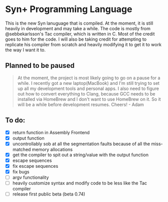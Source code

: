# Syn+ Programming Language
This is the new Syn lanuguage that is compiled. At the moment, it is still heavily in development and may take a while. The code is mostly from @sebbekarlsson's Tac compiler, which is written in C. Most of the credit goes to him for the code. I will also be taking credit for attempting to replicate his compiler from scratch and heavily modifying it to get it to work the way I want it to.
## Planned to be paused
> At the moment, the project is most likely going to go on a pause for a while. I recently got a new laptop(MacBook) and I'm still trying to set up all my development tools and personal apps. I also need to figure out how to convert everything to Clang, because GCC needs to be installed via HomeBrew and I don't want to use HomeBrew on it. So it will be a while before development resumes.
> Cheers! - Adam
## To do:
- [x] return function in Assembly Frontend
- [x] output function
- [x] uncontrollably sob at all the segmentation faults because of all the miss-matched memory allocations
- [x] get the compiler to spit out a string/value with the output function
- [x] escape sequences
- [x] fix escape sequences
- [x] fix bugs
- [ ] argv functionality
- [ ] heavily customize syntax and modify code to be less like the Tac compiler
- [ ] release first public beta (beta 0.74)
